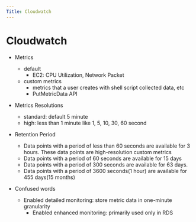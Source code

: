```yaml
---
Title: Cloudwatch
---
```

# Cloudwatch

- Metrics
  - default
    - EC2: CPU Utilization, Network Packet
  - custom metrics
    - metrics that a user creates with shell script collected data, etc
    - PutMetricData API

- Metrics Resolutions
  - standard: default 5 minute
  - high: less than 1 minute like 1, 5, 10, 30, 60 second

- Retention Period
	- Data points with a period of less than 60 seconds are available for 3 hours. These data points are high-resolution custom metrics
	- Data points with a period of 60 seconds are available for 15 days
	- Data points with a period of 300 seconds are available for 63 days.
	- Data points with a period of 3600 seconds(1 hour) are available for 455 days(15 months)

- Confused words
  - Enabled detailed monitoring: store metric data in one-minute granularity
	- Enabled enhanced monitoring: primarily used only in RDS

